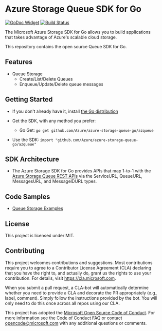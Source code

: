 # Azure Storage Queue SDK for Go
[![GoDoc Widget]][GoDoc] [![Build Status][Travis Widget]][Travis]

The Microsoft Azure Storage SDK for Go allows you to build applications that takes advantage of Azure's scalable cloud storage. 

This repository contains the open source Queue SDK for Go.

## Features
* Queue Storage
	* Create/List/Delete Queues
	* Enqueue/Update/Delete queue messages

## Getting Started
* If you don't already have it, install [the Go distribution](https://golang.org/dl/)
* Get the SDK, with any method you prefer:
    * Go Get: `go get github.com/Azure/azure-storage-queue-go/azqueue`

* Use the SDK:
`import "github.com/Azure/azure-storage-queue-go/azqueue"`

## SDK Architecture
* The Azure Storage SDK for Go provides APIs that map 1-to-1 with the 
[Azure Storage Queue REST APIs](https://docs.microsoft.com/en-us/rest/api/storageservices/queue-service-rest-api) via
 the ServiceURL, QueueURL, MessagesURL, and MessageIDURL types.

## Code Samples
* [Queue Storage Examples](https://godoc.org/github.com/Azure/azure-storage-queue-go/azqueue#pkg-examples)

## License
This project is licensed under MIT.

## Contributing
This project welcomes contributions and suggestions.  Most contributions require you to agree to a
Contributor License Agreement (CLA) declaring that you have the right to, and actually do, grant us
the rights to use your contribution. For details, visit https://cla.microsoft.com.

When you submit a pull request, a CLA-bot will automatically determine whether you need to provide
a CLA and decorate the PR appropriately (e.g., label, comment). Simply follow the instructions
provided by the bot. You will only need to do this once across all repos using our CLA.

This project has adopted the [Microsoft Open Source Code of Conduct](https://opensource.microsoft.com/codeofconduct/).
For more information see the [Code of Conduct FAQ](https://opensource.microsoft.com/codeofconduct/faq/) or
contact [opencode@microsoft.com](mailto:opencode@microsoft.com) with any additional questions or comments.

[GoDoc]: https://godoc.org/github.com/Azure/azure-storage-queue-go/2017-07-29/azqueue
[GoDoc Widget]: https://godoc.org/github.com/Azure/azure-storage-queue-go/2017-07-29/azqueue?status.svg
[Travis]: https://travis-ci.org/Azure/azure-storage-queue-go
[Travis Widget]: https://travis-ci.org/Azure/azure-storage-queue-go.svg?branch=master
